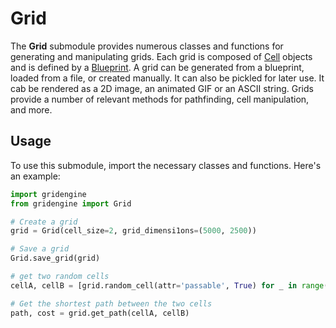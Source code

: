 # Grid

The **Grid** submodule provides numerous classes and functions for generating and manipulating grids. Each grid is composed of [Cell](grid_engine/_cell/cell.py) objects and is defined by a [Blueprint](grid_engine/_blueprint/_grid_blueprint.py). A grid can be generated from a blueprint, loaded from a file, or created manually. It can also be pickled for later use. It cab be rendered as a 2D image, an animated GIF or an ASCII string. Grids provide a number of relevant methods for pathfinding, cell manipulation, and more.

## Usage

To use this submodule, import the necessary classes and functions. Here's an example:

```python
import gridengine
from gridengine import Grid

# Create a grid
grid = Grid(cell_size=2, grid_dimensi1ons=(5000, 2500))

# Save a grid
Grid.save_grid(grid)

# get two random cells
cellA, cellB = [grid.random_cell(attr='passable', True) for _ in range(2)]

# Get the shortest path between the two cells
path, cost = grid.get_path(cellA, cellB)
```